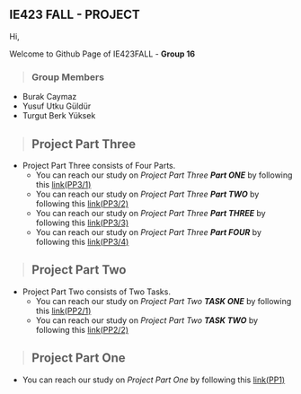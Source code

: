 ## IE423 FALL - PROJECT 

Hi, 

Welcome to Github Page of IE423FALL - **Group 16**

> ### Group Members 
- Burak Caymaz
- Yusuf Utku Güldür
- Turgut Berk Yüksek

>## Project Part Three
- Project Part Three consists of Four Parts.
  - You can reach our study on *Project Part Three **Part ONE*** by following this [link(PP3/1)](approach_1_md)
  - You can reach our study on *Project Part Three **Part TWO*** by following this [link(PP3/2)](aproach_2.md)
  - You can reach our study on *Project Part Three **Part THREE*** by following this [link(PP3/3)](aproach_3.md)
  - You can reach our study on *Project Part Three **Part FOUR*** by following this [link(PP3/4)](comparisson.md)

>## Project Part Two
- Project Part Two consists of Two Tasks.
  - You can reach our study on *Project Part Two **TASK ONE*** by following this [link(PP2/1)](proje2/IE423-PROJECTPARTTWO-TASKONE/IE423-PROJECTPARTTWO-TASKONE.md)
  - You can reach our study on *Project Part Two **TASK TWO*** by following this [link(PP2/2)](proje2/IE423-PROJECTPARTTWO-TASKTWO/423ArimaTask2_pairs1.md)

>## Project Part One
- You can reach our study on *Project Part One* by following this [link(PP1)](proje1/project_part_one_analysis.md)
